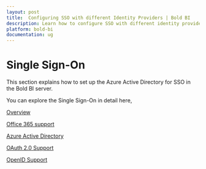 ```yaml
---
layout: post
title:  Configuring SSO with different Identity Providers | Bold BI
description: Learn how to configure SSO with different identity providers based on OAuth and OpenID in Bold BI deployed in your server.
platform: bold-bi
documentation: ug
---
```


# Single Sign-On

This section explains how to set up the Azure Active Directory for SSO in the Bold BI server.

You can explore the Single Sign-On in detail here,

[Overview](/embedded-bi/site-administration/sso/overview/)

[Office 365 support](/embedded-bi/site-administration/sso/office-365-support/)

[Azure Active Directory](/embedded-bi/site-administration/sso/azure-active-directory/)

[OAuth 2.0 Support](/embedded-bi/site-administration/sso/oauth-2.0-support/)

[OpenID Support](/embedded-bi/site-administration/sso/openid-support/)